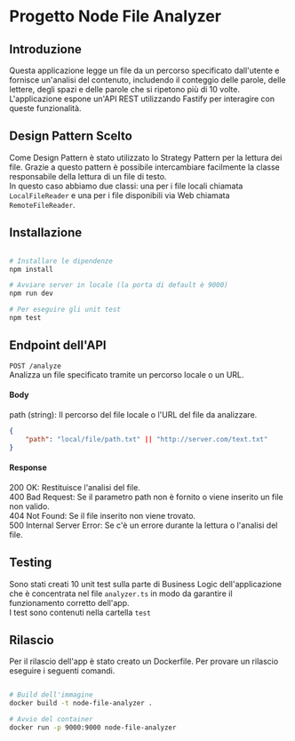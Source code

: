 # Progetto Node File Analyzer

## Introduzione

Questa applicazione legge un file da un percorso specificato dall'utente e fornisce un'analisi del contenuto, includendo il conteggio delle parole, delle lettere, degli spazi e delle parole che si ripetono più di 10 volte. L'applicazione espone un'API REST utilizzando Fastify per interagire con queste funzionalità.

## Design Pattern Scelto
Come Design Pattern è stato utilizzato lo Strategy Pattern per la lettura dei file. Grazie a questo pattern è possibile intercambiare facilmente la classe responsabile della lettura di un file di testo. <br>
In questo caso abbiamo due classi: una per i file locali chiamata `LocalFileReader` e una per i file disponibili via Web chiamata `RemoteFileReader`.

## Installazione
```sh

# Installare le dipendenze
npm install

# Avviare server in locale (la porta di default è 9000)
npm run dev

# Per eseguire gli unit test
npm test
```

## Endpoint dell'API

`POST /analyze` \
Analizza un file specificato tramite un percorso locale o un URL.

#### Body
path (string): Il percorso del file locale o l'URL del file da analizzare.
```json
{
    "path": "local/file/path.txt" || "http://server.com/text.txt"
}
```
#### Response

200 OK: Restituisce l'analisi del file.<br>
400 Bad Request: Se il parametro path non è fornito o viene inserito un file non valido.<br>
404 Not Found: Se il file inserito non viene trovato.<br>
500 Internal Server Error: Se c'è un errore durante la lettura o l'analisi del file.

## Testing

Sono stati creati 10 unit test sulla parte di Business Logic dell'applicazione che è concentrata nel file `analyzer.ts` in modo da garantire il funzionamento corretto dell'app. <br> I test sono contenuti nella cartella `test`

## Rilascio
Per il rilascio dell'app è stato creato un Dockerfile. Per provare un rilascio eseguire i seguenti comandi.
```sh

# Build dell'immagine
docker build -t node-file-analyzer .   

# Avvio del container
docker run -p 9000:9000 node-file-analyzer
```

